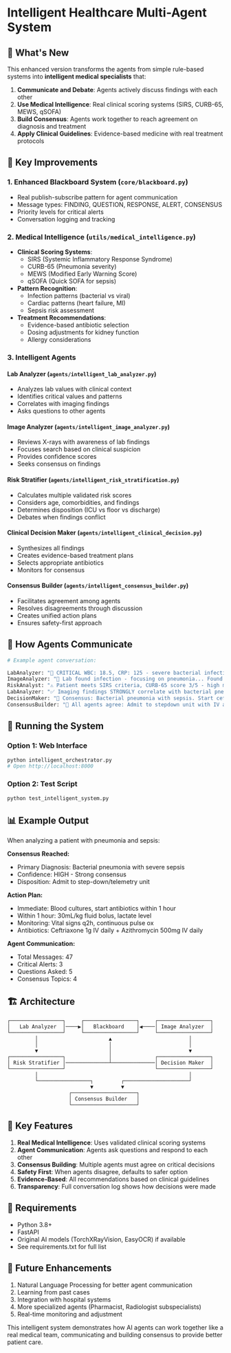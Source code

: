 # Intelligent Healthcare Multi-Agent System

## 🚀 What's New

This enhanced version transforms the agents from simple rule-based systems into **intelligent medical specialists** that:

1. **Communicate and Debate**: Agents actively discuss findings with each other
2. **Use Medical Intelligence**: Real clinical scoring systems (SIRS, CURB-65, MEWS, qSOFA)
3. **Build Consensus**: Agents work together to reach agreement on diagnosis and treatment
4. **Apply Clinical Guidelines**: Evidence-based medicine with real treatment protocols

## 🏥 Key Improvements

### 1. Enhanced Blackboard System (`core/blackboard.py`)
- Real publish-subscribe pattern for agent communication
- Message types: FINDING, QUESTION, RESPONSE, ALERT, CONSENSUS
- Priority levels for critical alerts
- Conversation logging and tracking

### 2. Medical Intelligence (`utils/medical_intelligence.py`)
- **Clinical Scoring Systems**:
  - SIRS (Systemic Inflammatory Response Syndrome)
  - CURB-65 (Pneumonia severity)
  - MEWS (Modified Early Warning Score)
  - qSOFA (Quick SOFA for sepsis)
- **Pattern Recognition**:
  - Infection patterns (bacterial vs viral)
  - Cardiac patterns (heart failure, MI)
  - Sepsis risk assessment
- **Treatment Recommendations**:
  - Evidence-based antibiotic selection
  - Dosing adjustments for kidney function
  - Allergy considerations

### 3. Intelligent Agents

#### Lab Analyzer (`agents/intelligent_lab_analyzer.py`)
- Analyzes lab values with clinical context
- Identifies critical values and patterns
- Correlates with imaging findings
- Asks questions to other agents

#### Image Analyzer (`agents/intelligent_image_analyzer.py`)
- Reviews X-rays with awareness of lab findings
- Focuses search based on clinical suspicion
- Provides confidence scores
- Seeks consensus on findings

#### Risk Stratifier (`agents/intelligent_risk_stratification.py`)
- Calculates multiple validated risk scores
- Considers age, comorbidities, and findings
- Determines disposition (ICU vs floor vs discharge)
- Debates when findings conflict

#### Clinical Decision Maker (`agents/intelligent_clinical_decision.py`)
- Synthesizes all findings
- Creates evidence-based treatment plans
- Selects appropriate antibiotics
- Monitors for consensus

#### Consensus Builder (`agents/intelligent_consensus_builder.py`)
- Facilitates agreement among agents
- Resolves disagreements through discussion
- Creates unified action plans
- Ensures safety-first approach

## 🔧 How Agents Communicate

```python
# Example agent conversation:

LabAnalyzer: "🚨 CRITICAL WBC: 18.5, CRP: 125 - severe bacterial infection suspected"
ImageAnalyzer: "📌 Lab found infection - focusing on pneumonia... Found consolidation in RLL"
RiskAnalyst: "⚠️ Patient meets SIRS criteria, CURB-65 score 3/5 - high mortality risk"
LabAnalyzer: "✅ Imaging findings STRONGLY correlate with bacterial pneumonia"
DecisionMaker: "🏥 Consensus: Bacterial pneumonia with sepsis. Start ceftriaxone + azithromycin"
ConsensusBuilder: "🤝 All agents agree: Admit to stepdown unit with IV antibiotics"
```

## 🚀 Running the System

### Option 1: Web Interface
```bash
python intelligent_orchestrator.py
# Open http://localhost:8000
```

### Option 2: Test Script
```bash
python test_intelligent_system.py
```

## 📊 Example Output

When analyzing a patient with pneumonia and sepsis:

**Consensus Reached:**
- Primary Diagnosis: Bacterial pneumonia with severe sepsis
- Confidence: HIGH - Strong consensus
- Disposition: Admit to step-down/telemetry unit

**Action Plan:**
- Immediate: Blood cultures, start antibiotics within 1 hour
- Within 1 hour: 30mL/kg fluid bolus, lactate level
- Monitoring: Vital signs q2h, continuous pulse ox
- Antibiotics: Ceftriaxone 1g IV daily + Azithromycin 500mg IV daily

**Agent Communication:**
- Total Messages: 47
- Critical Alerts: 3
- Questions Asked: 5
- Consensus Topics: 4

## 🏗️ Architecture

```
┌─────────────────┐     ┌─────────────────┐     ┌─────────────────┐
│   Lab Analyzer  │────▶│   Blackboard    │◀────│ Image Analyzer  │
└─────────────────┘     └─────────────────┘     └─────────────────┘
         │                       ▲                         │
         │                       │                         │
         ▼                       │                         ▼
┌─────────────────┐              │              ┌─────────────────┐
│ Risk Stratifier │──────────────┴──────────────│ Decision Maker  │
└─────────────────┘                             └─────────────────┘
         │                                                 │
         └─────────────────┐         ┌─────────────────────┘
                           ▼         ▼
                    ┌─────────────────────┐
                    │ Consensus Builder   │
                    └─────────────────────┘
```

## 🔑 Key Features

1. **Real Medical Intelligence**: Uses validated clinical scoring systems
2. **Agent Communication**: Agents ask questions and respond to each other
3. **Consensus Building**: Multiple agents must agree on critical decisions
4. **Safety First**: When agents disagree, defaults to safer option
5. **Evidence-Based**: All recommendations based on clinical guidelines
6. **Transparency**: Full conversation log shows how decisions were made

## 📝 Requirements

- Python 3.8+
- FastAPI
- Original AI models (TorchXRayVision, EasyOCR) if available
- See requirements.txt for full list

## 🎯 Future Enhancements

1. Natural Language Processing for better agent communication
2. Learning from past cases
3. Integration with hospital systems
4. More specialized agents (Pharmacist, Radiologist subspecialists)
5. Real-time monitoring and adjustment

This intelligent system demonstrates how AI agents can work together like a real medical team, communicating and building consensus to provide better patient care.
